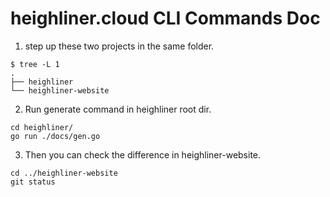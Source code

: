 # heighliner.cloud CLI Commands Doc

1. step up these two projects in the same folder.

```shell
$ tree -L 1
.
├── heighliner
└── heighliner-website
```

2. Run generate command in heighliner root dir.

```shell
cd heighliner/
go run ./docs/gen.go
```

3. Then you can check the difference in heighliner-website.

```shell
cd ../heighliner-website
git status
```